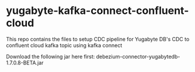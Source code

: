 # yugabyte-kafka-connect-confluent-cloud
This repo contains the files to setup CDC pipeline for Yugabyte DB's CDC to confluent cloud kafka topic using kafka connect

Download the following jar here first: debezium-connector-yugabytedb-1.7.0.8-BETA.jar
